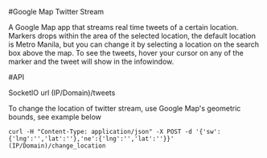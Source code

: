 #Google Map Twitter Stream

A Google Map app that streams real time tweets of a certain location. Markers drops within the area of the selected location, the default location is Metro Manila, but you can change it by selecting a location on the search box above the map. To see the tweets, hover your cursor on any of the marker and the tweet will show in the infowindow.


#API

SocketIO url
(IP/Domain)/tweets

To change the location of twitter stream, use Google Map's geometric bounds, see example below

`curl -H "Content-Type: application/json" -X POST -d '{'sw':{'lng':'','lat':''},'ne':{'lng':'','lat':''}}' (IP/Domain)/change_location`

